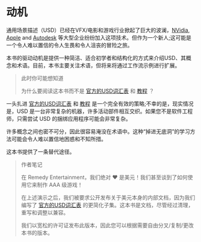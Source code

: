 # 动机

通用场景描述（USD）已经在VFX/电影和游戏行业掀起了巨大的波澜，[NVidia](https://www.nvidia.com/en-us/omniverse/), [Apple](https://opensource.apple.com/projects/usd/) and [Autodesk](https://makeanything.autodesk.com/usd) 等大型企业纷纷加入这项技术。但作为一个新人;这可能是一个令人难以置信的令人生畏和令人沮丧的冒险之旅。

本书的驱动动机是提供一种简洁、适合初学者和结构化的方式来介绍USD、其概念和术语。目前，本书主要关注术语，但将来将通过工作流示例进行扩展。

> 此时你可能想知道
> 
> 为什么要阅读这本书而不是 [官方的USD词汇表](https://graphics.pixar.com/usd/release/glossary.html) 和 [教程](https://graphics.pixar.com/usd/release/tut_usd_tutorials.html) ？

一头扎进 [官方的USD词汇表](https://graphics.pixar.com/usd/release/glossary.html) 和 [教程](https://graphics.pixar.com/usd/release/tut_usd_tutorials.html) 是一个完全有效的策略;不幸的是，现实情况是，USD 是一台非常复杂的机器，许多活动部件相互交织。如果您不是软件工程师，只需尝试 USD 的捆绑应用程序可能会非常复杂。

许多概念之间也密不可分，因此很容易淹没在术语中。这种“掉进无底洞”的学习方法可能会令人难以置信地困惑和不知所措。

这本书提供了一条替代途径。

> 作者笔记
> 
> 在 Remedy Entertainment，我们绝对 :heart: 是美元！我们甚至谈到了如何使用它来制作 AAA 级游戏！
> 
> 在上述演示之后，我们被要求公开发布关于美元本身的内部文档，因为我们编写了 [官方的USD词汇表](https://graphics.pixar.com/usd/release/glossary.html) 的更简化子集。这本书是文档，尽管经过清理，重写和调整以兼容。
> 
> 我们以宽松的许可证发布此版本，因此您可以根据需要自由分叉/复制/更改本书的版本。